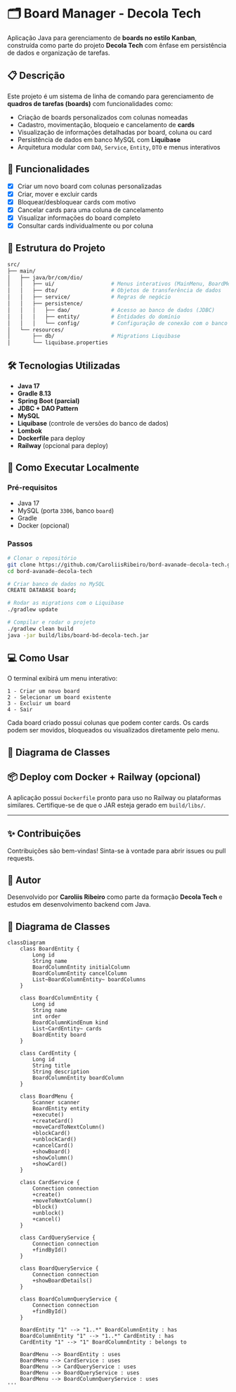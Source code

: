 
# 🗂️ Board Manager - Decola Tech

Aplicação Java para gerenciamento de **boards no estilo Kanban**, construída como parte do projeto **Decola Tech** com ênfase em persistência de dados e organização de tarefas.

## 📋 Descrição

Este projeto é um sistema de linha de comando para gerenciamento de **quadros de tarefas (boards)** com funcionalidades como:

- Criação de boards personalizados com colunas nomeadas
- Cadastro, movimentação, bloqueio e cancelamento de **cards**
- Visualização de informações detalhadas por board, coluna ou card
- Persistência de dados em banco MySQL com **Liquibase**
- Arquitetura modular com `DAO`, `Service`, `Entity`, `DTO` e menus interativos

## 🚀 Funcionalidades

- [x] Criar um novo board com colunas personalizadas
- [x] Criar, mover e excluir cards
- [x] Bloquear/desbloquear cards com motivo
- [x] Cancelar cards para uma coluna de cancelamento
- [x] Visualizar informações do board completo
- [x] Consultar cards individualmente ou por coluna

## 🧱 Estrutura do Projeto

```bash
src/
├── main/
│   ├── java/br/com/dio/
│   │   ├── ui/                  # Menus interativos (MainMenu, BoardMenu)
│   │   ├── dto/                 # Objetos de transferência de dados
│   │   ├── service/             # Regras de negócio
│   │   ├── persistence/
│   │   │   ├── dao/             # Acesso ao banco de dados (JDBC)
│   │   │   ├── entity/          # Entidades do domínio
│   │   │   └── config/          # Configuração de conexão com o banco
│   └── resources/
│       ├── db/                  # Migrations Liquibase
│       └── liquibase.properties
```

## 🛠️ Tecnologias Utilizadas

- **Java 17**
- **Gradle 8.13**
- **Spring Boot (parcial)**
- **JDBC + DAO Pattern**
- **MySQL**
- **Liquibase** (controle de versões do banco de dados)
- **Lombok**
- **Dockerfile** para deploy
- **Railway** (opcional para deploy)

## 🧪 Como Executar Localmente

### Pré-requisitos

- Java 17
- MySQL (porta `3306`, banco `board`)
- Gradle
- Docker (opcional)

### Passos

```bash
# Clonar o repositório
git clone https://github.com/CaroliisRibeiro/bord-avanade-decola-tech.git
cd bord-avanade-decola-tech

# Criar banco de dados no MySQL
CREATE DATABASE board;

# Rodar as migrations com o Liquibase
./gradlew update

# Compilar e rodar o projeto
./gradlew clean build
java -jar build/libs/board-bd-decola-tech.jar
```

## 💻 Como Usar

O terminal exibirá um menu interativo:

```
1 - Criar um novo board
2 - Selecionar um board existente
3 - Excluir um board
4 - Sair
```

Cada board criado possui colunas que podem conter cards. Os cards podem ser movidos, bloqueados ou visualizados diretamente pelo menu.

## 🧩 Diagrama de Classes



## 📦 Deploy com Docker + Railway (opcional)

A aplicação possui `Dockerfile` pronto para uso no Railway ou plataformas similares. Certifique-se de que o JAR esteja gerado em `build/libs/`.

---

## ✨ Contribuições

Contribuições são bem-vindas! Sinta-se à vontade para abrir issues ou pull requests.

## 🧠 Autor

Desenvolvido por **Caroliis Ribeiro** como parte da formação **Decola Tech** e estudos em desenvolvimento backend com Java.

## 🧩 Diagrama de Classes


```mermaid
classDiagram
    class BoardEntity {
        Long id
        String name
        BoardColumnEntity initialColumn
        BoardColumnEntity cancelColumn
        List~BoardColumnEntity~ boardColumns
    }

    class BoardColumnEntity {
        Long id
        String name
        int order
        BoardColumnKindEnum kind
        List~CardEntity~ cards
        BoardEntity board
    }

    class CardEntity {
        Long id
        String title
        String description
        BoardColumnEntity boardColumn
    }

    class BoardMenu {
        Scanner scanner
        BoardEntity entity
        +execute()
        +createCard()
        +moveCardToNextColumn()
        +blockCard()
        +unblockCard()
        +cancelCard()
        +showBoard()
        +showColumn()
        +showCard()
    }

    class CardService {
        Connection connection
        +create()
        +moveToNextColumn()
        +block()
        +unblock()
        +cancel()
    }

    class CardQueryService {
        Connection connection
        +findById()
    }

    class BoardQueryService {
        Connection connection
        +showBoardDetails()
    }

    class BoardColumnQueryService {
        Connection connection
        +findById()
    }

    BoardEntity "1" --> "1..*" BoardColumnEntity : has
    BoardColumnEntity "1" --> "1..*" CardEntity : has
    CardEntity "1" --> "1" BoardColumnEntity : belongs to

    BoardMenu --> BoardEntity : uses
    BoardMenu --> CardService : uses
    BoardMenu --> CardQueryService : uses
    BoardMenu --> BoardQueryService : uses
    BoardMenu --> BoardColumnQueryService : uses
'''
